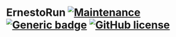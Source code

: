 # ErnestoRun [![Maintenance](https://img.shields.io/badge/Maintained%3F-no-red.svg)](https://GitHub.com/wsdt/ErnestoRun/graphs/commit-activity) [![Generic badge](https://img.shields.io/badge/In-JAVA-RED.svg)](https://www.java.com/) [![GitHub license](https://img.shields.io/github/license/wsdt/ErnestoRun.svg)](https://github.com/wsdt/ErnestoRun/blob/master/LICENSE)
